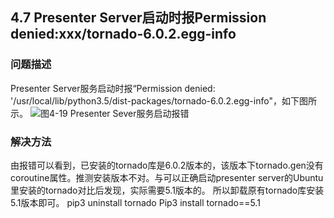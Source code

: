 ## 4.7 Presenter Server启动时报Permission denied:xxx/tornado-6.0.2.egg-info
### 问题描述
Presenter Server服务启动时报“Permission denied: '/usr/local/lib/python3.5/dist-packages/tornado-6.0.2.egg-info"，如下图所示。
![图4-19 Presenter Sever服务启动报错](https://gitee.com/Atlas200DK/FAQ/raw/master/part4/img/4-19.png)


### 解决方法
由报错可以看到，已安装的tornado库是6.0.2版本的，该版本下tornado.gen没有coroutine属性。推测安装版本不对。与可以正确启动presenter server的Ubuntu里安装的tornado对比后发现，实际需要5.1版本的。
所以卸载原有tornado库安装5.1版本即可。
pip3 uninstall tornado
Pip3 install tornado==5.1
